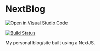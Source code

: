 # NextBlog

[![Open in Visual Studio Code](https://open.vscode.dev/badges/open-in-vscode.svg)](https://open.vscode.dev/sebasptsch/NextBlog)

[![Build Status](https://ci.sebasptsch.dev/api/badges/sebasptsch/NextBlog/status.svg)](https://ci.sebasptsch.dev/sebasptsch/NextBlog)

My personal blog/site built using a NextJS.
